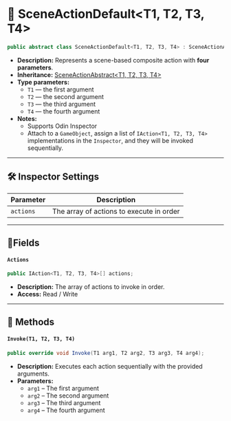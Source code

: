 # 🧩 SceneActionDefault&lt;T1, T2, T3, T4&gt;

```csharp
public abstract class SceneActionDefault<T1, T2, T3, T4> : SceneActionAbstract<T1, T2, T3, T4>
```

- **Description:** Represents a scene-based composite action with <b>four parameters</b>.
- **Inheritance:** [SceneActionAbstract&lt;T1, T2, T3, T4&gt;](SceneActionAbstract%604.md)
- **Type parameters:**
    - `T1` — the first argument
    - `T2` — the second argument
    - `T3` — the third argument
    - `T4` — the fourth argument
- **Notes:**
    - Supports Odin Inspector
    - Attach to a `GameObject`, assign a list of `IAction<T1, T2, T3, T4>` implementations in the `Inspector`, and they
      will be
      invoked sequentially.

---

## 🛠 Inspector Settings

| Parameter | Description                              |
|-----------|------------------------------------------|
| `actions` | The array of actions to execute in order |

---

## 🧱Fields

#### `Actions`

```csharp
public IAction<T1, T2, T3, T4>[] actions;
```

- **Description:** The array of actions to invoke in order.
- **Access:** Read / Write

---

## 🏹 Methods

#### `Invoke(T1, T2, T3, T4)`

```csharp
public override void Invoke(T1 arg1, T2 arg2, T3 arg3, T4 arg4);
```

- **Description:** Executes each action sequentially with the provided arguments.
- **Parameters:**
    - `arg1` – The first argument
    - `arg2` – The second argument
    - `arg3` – The third argument
    - `arg4` – The fourth argument